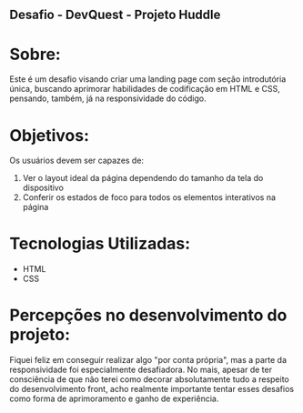 ## Desafio - DevQuest - Projeto Huddle

# Sobre:
Este é um desafio visando criar uma landing page com seção introdutória única, buscando aprimorar habilidades de codificação em HTML e CSS, pensando, também, já na responsividade do código.

# Objetivos:
Os usuários devem ser capazes de:

1. Ver o layout ideal da página dependendo do tamanho da tela do dispositivo
2. Conferir os estados de foco para todos os elementos interativos na página

# Tecnologias Utilizadas:
- HTML
- CSS

# Percepções no desenvolvimento do projeto:
Fiquei feliz em conseguir realizar algo "por conta própria", mas a parte da responsividade foi especialmente desafiadora. No mais, apesar de ter consciência de que não terei como decorar absolutamente tudo a respeito do desenvolvimento front, acho realmente importante tentar esses desafios como forma de aprimoramento e ganho de experiência.

